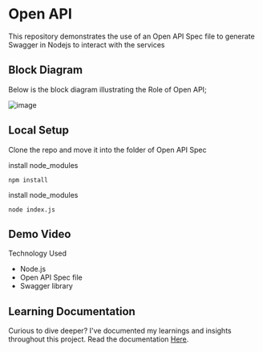 # Open API

This repository demonstrates the use of an Open API Spec file to generate Swagger in Nodejs to interact with the services

## Block Diagram

Below is the block diagram illustrating the Role of Open API;

![image](https://github.com/user-attachments/assets/8910d8f2-94fe-4a1b-809e-5dcfcca01f1d)


## Local Setup

Clone the repo and move it into the folder of Open API Spec

install node_modules

```
npm install
```

install node_modules

```
node index.js
```

## Demo Video

Technology Used

- Node.js
- Open API Spec file
- Swagger library

## Learning Documentation

Curious to dive deeper? I've documented my learnings and insights throughout this project. Read the documentation [Here](https://deeply-sneeze-d1c.notion.site/Open-API-Spec-file-9ba71836d6034ac0a9981ac6e050ca17).
